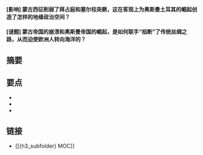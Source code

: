 #### [影响] 蒙古西征削弱了拜占庭和塞尔柱突厥，这在客观上为奥斯曼土耳其的崛起创造了怎样的地缘政治空间？


#### [谜题] 蒙古帝国的崩溃和奥斯曼帝国的崛起，是如何联手“掐断”了传统丝绸之路，从而迫使欧洲人转向海洋的？


## 摘要


## 要点

- 
- 
- 

## 链接

- [[{h3_subfolder} MOC]]
